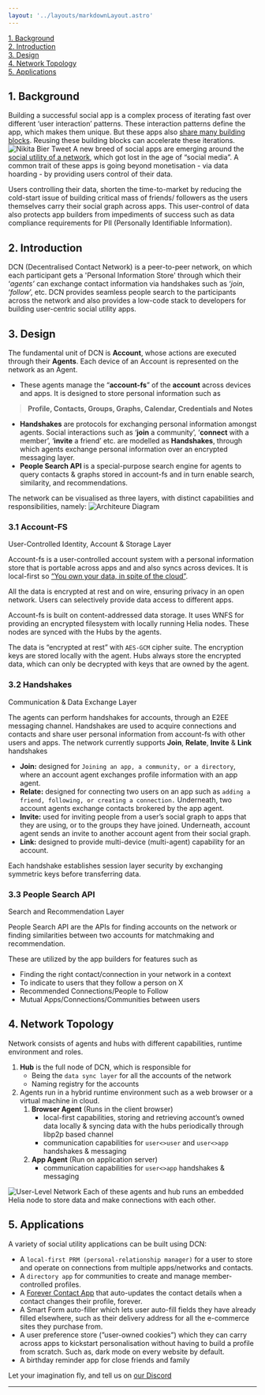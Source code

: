 ```yaml
---
layout: '../layouts/markdownLayout.astro'
---
```

<div class="text-sm">
  <a href="#1-background">1. Background</a></br>
  <a href="#2-introduction">2. Introduction</a></br>
  <a href="#3-design">3. Design</a></br>
  <a href="#4-network-topology">4. Network Topology</a></br>
  <a href="#5-applications">5. Applications</a>
</div>

## 1. Background
Building a successful social app is a complex process of iterating fast over different ‘user interaction’ patterns. These interaction patterns define the app, which makes them unique. But these apps also [share many building blocks](https://twitter.com/nikitabier/status/1661733445163417601?s=20). Reusing these building blocks can accelerate these iterations.  
![Nikita Bier Tweet](/reusableComponentsSocial.png)
A new breed of social apps are emerging around the [social utility of a network](https://www.workingtheorys.com/p/social-utility), which got lost in the age of “social media”. A common trait of these apps is going beyond   monetisation - via data hoarding - by providing users control of their data.

Users controlling their data, shorten the time-to-market by reducing the cold-start issue of building critical mass of friends/ followers as the users themselves carry their social graph across apps. This user-control of data also protects app builders from impediments of success such as data compliance requirements for PII (Personally Identifiable Information).

## 2. Introduction
DCN (Decentralised Contact Network) is a peer-to-peer network, on which each participant gets a 'Personal Information Store' through which their ‘*agents’* can exchange contact information via handshakes such as ‘*join*, ‘*follow*’, etc. DCN provides seamless people search to the participants across the network and also provides a low-code stack to developers for building user-centric social utility apps.

## 3. Design

The fundamental unit of DCN is **Account**, whose actions are executed through their **Agents**. Each device of an Account is represented on the network as an Agent.

- These agents manage the “**account-fs**” of the **account** across devices and apps. It is designed to store personal information such as
    
> **Profile, Contacts, Groups, Graphs, Calendar, Credentials and Notes**

- **Handshakes** are protocols for exchanging personal information amongst agents. Social interactions such as ‘**join** a community’, ‘**connect** with a member’, ‘**invite** a friend’ etc. are modelled as **Handshakes**, through which agents exchange personal information over an encrypted messaging layer.
- **People Search API** is a special-purpose search engine for agents to query contacts & graphs stored in account-fs and in turn enable search, similarity, and recommendations.

The network can be visualised as three layers, with distinct capabilities and responsibilities, namely:
![Architeure Diagram](/layers.png)

### **3.1 Account-FS**
<span class="text-orange-400 font-semibold">User-Controlled Identity, Account & Storage Layer</span> 

Account-fs is a user-controlled account system with a personal information store that is portable across apps and and also syncs across devices. It is local-first so [“You own your data, in spite of the cloud”](https://www.inkandswitch.com/local-first/).

All the data is encrypted at rest and on wire, ensuring privacy in an open network. Users can selectively provide data access to different apps. 

Account-fs is built on content-addressed data storage. It uses WNFS for providing an encrypted filesystem with locally running Helia nodes. These nodes are synced with the Hubs by the agents.

The data is “encrypted at rest” with `AES-GCM` cipher suite. The encryption keys are stored locally with the agent. Hubs always store the encrypted data, which can only be decrypted with keys that are owned by the agent.

### **3.2 Handshakes**
<span class="text-orange-400 font-semibold">Communication & Data Exchange Layer</span>

The agents can perform handshakes for accounts, through an E2EE messaging channel. Handshakes are used to acquire connections and contacts and share user personal information from account-fs with other users and apps. The network currently supports **Join**, **Relate**, **Invite** & **Link** handshakes

- **Join:** designed for `Joining an app, a community, or a directory`, where an account agent exchanges profile information with an app agent.
- **Relate:** designed for connecting two users on an app such as `adding a friend, following, or creating a connection.` Underneath, two account agents exchange contacts brokered by the app agent.
- **Invite:** used for inviting people from a user’s social graph to apps that they are using, or to the groups they have joined. Underneath, account agent sends an invite to another account agent from their social graph.
- **Link:** designed to provide multi-device (multi-agent) capability for an account.

Each handshake establishes session layer security by exchanging symmetric keys before transferring data.

### **3.3 People Search API**
<span class="text-orange-400 font-semibold">Search and Recommendation Layer</span>

People Search API are the APIs for finding accounts on the network or finding similarities between two accounts for matchmaking and recommendation.

These are utilized by the app builders for features such as 

- Finding the right contact/connection in your network in a context
- To indicate to users that they follow a person on X
- Recommended Connections/People to Follow
- Mutual Apps/Connections/Communities between users

## **4. Network Topology**

Network consists of agents and hubs with different capabilities, runtime environment and roles.

1. **Hub** is the full node of DCN, which is responsible for 
    - Being the `data sync layer` for all the accounts of the network
    - Naming registry for the accounts
2. Agents run in a hybrid runtime environment such as a web browser or a virtual machine in cloud.
    1. **Browser Agent** (Runs in the client browser)
        - local-first capabilities, storing and retrieving account’s owned data locally & syncing data with the hubs periodically through libp2p based channel
        - communication capabilities for `user<>user` and `user<>app` handshakes & messaging
    2. **App Agent** (Run on application server)
        - communication capabilities for `user<>app` handshakes & messaging

![User-Level Network](/user_level_network.png)
Each of these agents and hub runs an embedded Helia node to store data and make connections with each other.

## 5. Applications

A variety of social utility applications can be built using DCN:

- A `local-first PRM (personal-relationship manager)` for a user to store and operate on connections from multiple apps/networks and contacts.
- A `directory app` for communities to create and manage member-controlled profiles.
- A [Forever Contact App](https://www.windley.com/liveweb/forever/forever.shtml) that auto-updates the contact details when a contact changes their profile, forever.
- A Smart Form auto-filler which lets user auto-fill fields they have already filled elsewhere, such as their delivery address for all the e-commerce sites they purchase from.
- A user preference store (”user-owned cookies”) which they can carry across apps to kickstart personalisation without having to build a profile from scratch. Such as, dark mode on every website by default.
- A birthday reminder app for close friends and family

Let your imagination fly, and tell us on [our Discord](https://discord.gg/PmzsJeembE)

---
